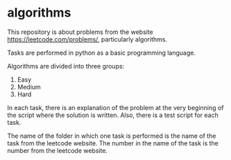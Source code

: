 # algorithms
This repository is about problems from the website https://leetcode.com/problems/, particularly algorithms.

Tasks are performed in python as a basic programming language.

Algorithms are divided into three groups:
1. Easy
2. Medium
3. Hard


In each task, there is an explanation of the problem at the very beginning of the script where the solution is written. Also, there is a test script for each task.

The name of the folder in which one task is performed is the name of the task from the leetcode website. The number in the name of the task is the number from the leetcode website.

